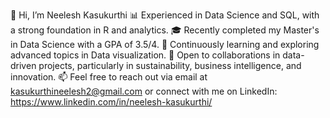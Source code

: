 👋 Hi, I’m Neelesh Kasukurthi
📊 Experienced in Data Science and SQL, with a strong foundation in R and analytics.
🎓 Recently completed my Master's in Data Science with a GPA of 3.5/4.
🌱 Continuously learning and exploring advanced topics in Data visualization.
🤝 Open to collaborations in data-driven projects, particularly in sustainability, business intelligence, and innovation.
📫 Feel free to reach out via email at kasukurthineelesh2@gmail.com or connect with me on LinkedIn: https://www.linkedin.com/in/neelesh-kasukurthi/

<!---
Neeleshkasukurthi/Neeleshkasukurthi is a ✨ special ✨ repository because its `README.md` (this file) appears on your GitHub profile.
You can click the Preview link to take a look at your changes.
--->
